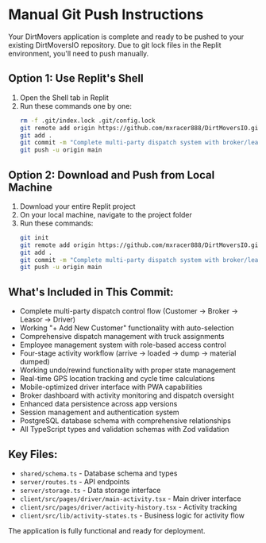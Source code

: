 # Manual Git Push Instructions

Your DirtMovers application is complete and ready to be pushed to your existing DirtMoversIO repository. Due to git lock files in the Replit environment, you'll need to push manually.

## Option 1: Use Replit's Shell
1. Open the Shell tab in Replit
2. Run these commands one by one:
   ```bash
   rm -f .git/index.lock .git/config.lock
   git remote add origin https://github.com/mxracer888/DirtMoversIO.git
   git add .
   git commit -m "Complete multi-party dispatch system with broker/leasor management and enhanced activity tracking"
   git push -u origin main
   ```

## Option 2: Download and Push from Local Machine
1. Download your entire Replit project
2. On your local machine, navigate to the project folder
3. Run these commands:
   ```bash
   git init
   git remote add origin https://github.com/mxracer888/DirtMoversIO.git
   git add .
   git commit -m "Complete multi-party dispatch system with broker/leasor management"
   git push -u origin main
   ```

## What's Included in This Commit:
- Complete multi-party dispatch control flow (Customer → Broker → Leasor → Driver)
- Working "+ Add New Customer" functionality with auto-selection
- Comprehensive dispatch management with truck assignments
- Employee management system with role-based access control
- Four-stage activity workflow (arrive → loaded → dump → material dumped)
- Working undo/rewind functionality with proper state management
- Real-time GPS location tracking and cycle time calculations
- Mobile-optimized driver interface with PWA capabilities
- Broker dashboard with activity monitoring and dispatch oversight
- Enhanced data persistence across app versions
- Session management and authentication system
- PostgreSQL database schema with comprehensive relationships
- All TypeScript types and validation schemas with Zod validation

## Key Files:
- `shared/schema.ts` - Database schema and types
- `server/routes.ts` - API endpoints
- `server/storage.ts` - Data storage interface
- `client/src/pages/driver/main-activity.tsx` - Main driver interface
- `client/src/pages/driver/activity-history.tsx` - Activity tracking
- `client/src/lib/activity-states.ts` - Business logic for activity flow

The application is fully functional and ready for deployment.
